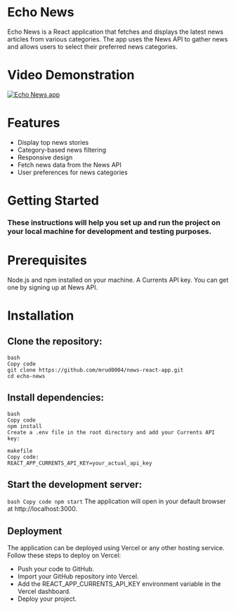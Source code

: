 # Echo News
Echo News is a React application that fetches and displays the latest news articles from various categories. The app uses the News API to gather news and allows users to select their preferred news categories.

# Video Demonstration

[![Echo News app](https://img.youtube.com/vi/JAl6BmLOdk8/0.jpg)](https://www.youtube.com/watch?v=JAl6BmLOdk8)

# Features
- Display top news stories
- Category-based news filtering
- Responsive design
- Fetch news data from the News API
- User preferences for news categories
  
# Getting Started
### These instructions will help you set up and run the project on your local machine for development and testing purposes.

# Prerequisites
Node.js and npm installed on your machine.
A Currents API key. You can get one by signing up at News API.

# Installation


## Clone the repository:
```
bash
Copy code
git clone https://github.com/mrud0004/news-react-app.git
cd echo-news
```

## Install dependencies:
```
bash
Copy code
npm install
Create a .env file in the root directory and add your Currents API key:

makefile
Copy code:
REACT_APP_CURRENTS_API_KEY=your_actual_api_key
```

## Start the development server:
``
bash
Copy code
npm start
``
The application will open in your default browser at http://localhost:3000.

## Deployment

The application can be deployed using Vercel or any other hosting service. Follow these steps to deploy on Vercel:
- Push your code to GitHub.
- Import your GitHub repository into Vercel.
- Add the REACT_APP_CURRENTS_API_KEY environment variable in the Vercel dashboard.
- Deploy your project.


